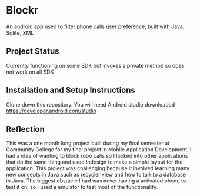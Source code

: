 # Blockr

An  android app used to filter phone calls user preference, built with Java, Sqlite, XML

## Project Status
Currently functioning on some SDK but invokes a private method so does not work on all SDK

## Installation and Setup Instructions

Clone down this repository. You will need Android studio downloaded https://developer.android.com/studio

## Reflection

This was a one month long project built during my final semester at Community College for my final 
project in Mobile Application Development. I had a idea of wanting to block robo calls so I looked into
other applications that do the same thing and used Indesign to make a simple layout for the application.
This project was challenging because it involved learning many new concepts in Java such as recycler view
and how to talk to a database in Java. The biggest obstacle I had was never having a activated phone to 
test it on, so I used a emulator to test most of the functionality. 
